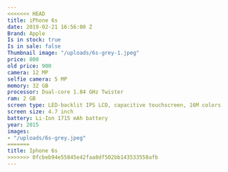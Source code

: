 ```yaml
---
<<<<<<< HEAD
title: iPhone 6s
date: 2019-02-21 16:56:00 Z
Brand: Apple
Is in stock: true 
Is in sale: false 
Thumbnail image: "/uploads/6s-grey-1.jpeg"
price: 800
old price: 900 
camera: 12 MP
selfie camera: 5 MP
memory: 32 GB
processor: Dual-core 1.84 GHz Twister 
ram: 2 GB
screen type: LED-backlit IPS LCD, capacitive touchscreen, 16M colors
screen size: 4.7 inch
battery: Li-Ion 1715 mAh battery
year: 2015
images:
- "/uploads/6s-grey.jpeg"
=======
title: Iphone 6s
>>>>>>> 0fcbeb94e55845e42faa8df502bb143533558afb
---
```


